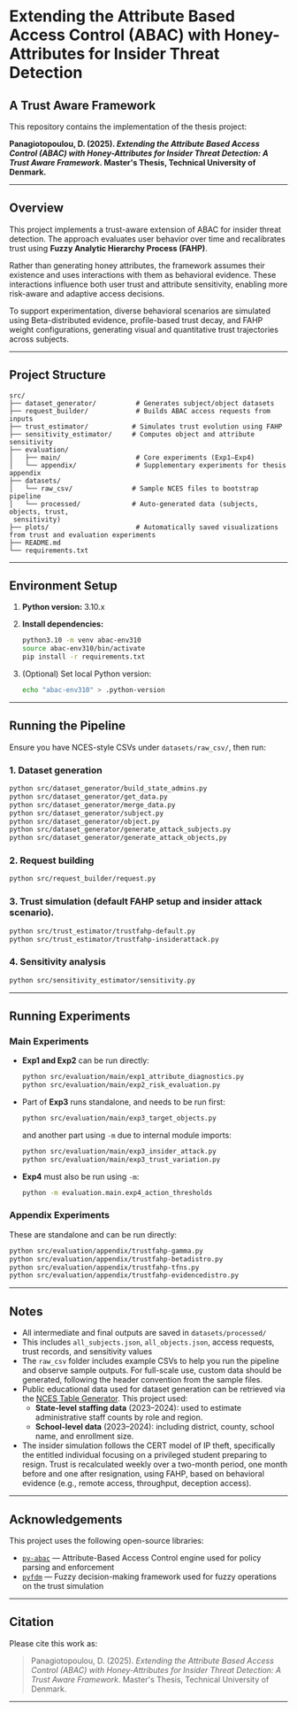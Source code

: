 # Extending the Attribute Based Access Control (ABAC) with Honey-Attributes for Insider Threat Detection  
## A Trust Aware Framework

This repository contains the implementation of the thesis project:

**Panagiotopoulou, D. (2025). _Extending the Attribute Based Access Control (ABAC) with Honey-Attributes for Insider Threat Detection: A Trust Aware Framework_. Master's Thesis, Technical University of Denmark.**

---

## Overview

This project implements a trust-aware extension of ABAC for insider threat detection. The approach evaluates user behavior over time and recalibrates trust using **Fuzzy Analytic Hierarchy Process (FAHP)**. 

Rather than generating honey attributes, the framework assumes their existence and uses interactions with them as behavioral evidence. These interactions influence both user trust and attribute sensitivity, enabling more risk-aware and adaptive access decisions.

To support experimentation, diverse behavioral scenarios are simulated using Beta-distributed evidence, profile-based trust decay, and FAHP weight configurations, generating visual and quantitative trust trajectories across subjects.


---

## Project Structure

```
src/
├── dataset_generator/          # Generates subject/object datasets
├── request_builder/            # Builds ABAC access requests from inputs
├── trust_estimator/           # Simulates trust evolution using FAHP
├── sensitivity_estimator/     # Computes object and attribute sensitivity
├── evaluation/
│   ├── main/                   # Core experiments (Exp1–Exp4)
│   └── appendix/               # Supplementary experiments for thesis appendix
├── datasets/
│   └── raw_csv/               # Sample NCES files to bootstrap pipeline
│   └── processed/             # Auto-generated data (subjects, objects, trust,
 sensitivity)
├── plots/                      # Automatically saved visualizations from trust and evaluation experiments
├── README.md
└── requirements.txt
```

---

## Environment Setup

1. **Python version:** 3.10.x  
2. **Install dependencies:**

    ```bash
    python3.10 -m venv abac-env310
    source abac-env310/bin/activate
    pip install -r requirements.txt
    ```

3. (Optional) Set local Python version:

    ```bash
    echo "abac-env310" > .python-version
    ```

---

## Running the Pipeline

Ensure you have NCES-style CSVs under `datasets/raw_csv/`, then run:

### 1. Dataset generation
```bash
python src/dataset_generator/build_state_admins.py
python src/dataset_generator/get_data.py
python src/dataset_generator/merge_data.py
python src/dataset_generator/subject.py
python src/dataset_generator/object.py
python src/dataset_generator/generate_attack_subjects.py
python src/dataset_generator/generate_attack_objects,py
```

### 2. Request building
```bash
python src/request_builder/request.py
```

### 3. Trust simulation (default FAHP setup and insider attack scenario).
```bash
python src/trust_estimator/trustfahp-default.py
python src/trust_estimator/trustfahp-insiderattack.py
```

### 4. Sensitivity analysis
```bash
python src/sensitivity_estimator/sensitivity.py
```

---

## Running Experiments

### Main Experiments

- **Exp1 and Exp2** can be run directly:
    ```bash
    python src/evaluation/main/exp1_attribute_diagnostics.py
    python src/evaluation/main/exp2_risk_evaluation.py
    ```
- Part of **Exp3** runs standalone, and needs to be run first:
    ```bash
    python src/evaluation/main/exp3_target_objects.py
    ```
    and another part using `-m` due to internal module imports:
    ```bash
    python src/evaluation/main/exp3_insider_attack.py
    python src/evaluation/main/exp3_trust_variation.py
    ```
- **Exp4** must also be run using `-m`:
    ```bash
    python -m evaluation.main.exp4_action_thresholds
    ```

### Appendix Experiments

These are standalone and can be run directly:

```bash
python src/evaluation/appendix/trustfahp-gamma.py          
python src/evaluation/appendix/trustfahp-betadistro.py     
python src/evaluation/appendix/trustfahp-tfns.py           
python src/evaluation/appendix/trustfahp-evidencedistro.py 

```

---

## Notes

- All intermediate and final outputs are saved in `datasets/processed/`
- This includes `all_subjects.json`, `all_objects.json`, access requests, trust records, and sensitivity values
- The `raw_csv` folder includes example CSVs to help you run the pipeline and observe sample outputs. For full-scale use, custom data should be generated, following the header convention from the sample files.
- Public educational data used for dataset generation can be retrieved via the [NCES Table Generator](https://nces.ed.gov/ccd/elsi/tableGenerator.aspx). This project used:
  - **State-level staffing data** (2023–2024): used to estimate administrative staff counts by role and region.
  - **School-level data** (2023–2024): including district, county, school name, and enrollment size.
- The insider simulation follows the CERT model of IP theft, specifically the entitled individual focusing on a privileged student preparing to resign.
Trust is recalculated weekly over a two-month period, one month before and one after resignation, using FAHP, based on behavioral evidence (e.g., remote access, throughput, deception access).

---

## Acknowledgements

This project uses the following open-source libraries:

- [`py-abac`](https://github.com/ketgo/py-abac) — Attribute-Based Access Control engine used for policy parsing and enforcement
- [`pyfdm`](https://github.com/jwieckowski/pyfdm) — Fuzzy decision-making framework used for fuzzy operations on the trust simulation

---

## Citation

Please cite this work as:

> Panagiotopoulou, D. (2025). _Extending the Attribute Based Access Control (ABAC) with Honey-Attributes for Insider Threat Detection: A Trust Aware Framework_. Master's Thesis, Technical University of Denmark.

---
